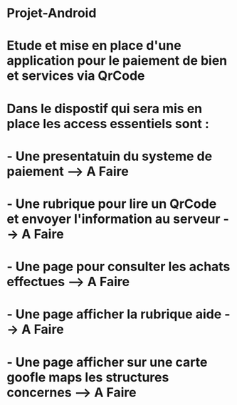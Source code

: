 # Projet-Android
# Etude et mise en place d'une application pour le paiement de bien et services via QrCode
#
#
# Dans le dispostif qui sera mis en place les access essentiels sont : 
#   - Une presentatuin du systeme de paiement  --> A Faire 
#   - Une rubrique pour lire un QrCode et envoyer l'information au serveur --> A Faire
#   - Une page pour consulter les achats effectues  --> A Faire 
#   - Une page afficher la rubrique aide  --> A Faire 
#   - Une page afficher sur une carte goofle maps les structures concernes --> A Faire 
